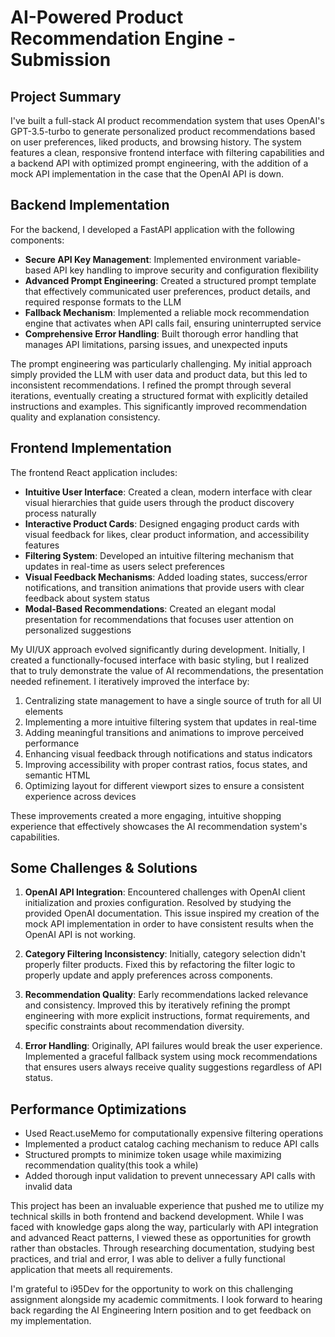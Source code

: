 # AI-Powered Product Recommendation Engine - Submission

## Project Summary

I've built a full-stack AI product recommendation system that uses OpenAI's GPT-3.5-turbo to generate personalized product recommendations based on user preferences, liked products, and browsing history. The system features a clean, responsive frontend interface with filtering capabilities and a backend API with optimized prompt engineering, with the addition of a mock API implementation in the case that the OpenAI API is down. 

## Backend Implementation

For the backend, I developed a FastAPI application with the following components:

- **Secure API Key Management**: Implemented environment variable-based API key handling to improve security and configuration flexibility
- **Advanced Prompt Engineering**: Created a structured prompt template that effectively communicated user preferences, product details, and required response formats to the LLM
- **Fallback Mechanism**: Implemented a reliable mock recommendation engine that activates when API calls fail, ensuring uninterrupted service
- **Comprehensive Error Handling**: Built thorough error handling that manages API limitations, parsing issues, and unexpected inputs

The prompt engineering was particularly challenging. My initial approach simply provided the LLM with user data and product data, but this led to inconsistent recommendations. I refined the prompt through several iterations, eventually creating a structured format with explicitly detailed instructions and examples. This significantly improved recommendation quality and explanation consistency. 

## Frontend Implementation

The frontend React application includes:

- **Intuitive User Interface**: Created a clean, modern interface with clear visual hierarchies that guide users through the product discovery process naturally
- **Interactive Product Cards**: Designed engaging product cards with visual feedback for likes, clear product information, and accessibility features
- **Filtering System**: Developed an intuitive filtering mechanism that updates in real-time as users select preferences
- **Visual Feedback Mechanisms**: Added loading states, success/error notifications, and transition animations that provide users with clear feedback about system status
- **Modal-Based Recommendations**: Created an elegant modal presentation for recommendations that focuses user attention on personalized suggestions

My UI/UX approach evolved significantly during development. Initially, I created a functionally-focused interface with basic styling, but I realized that to truly demonstrate the value of AI recommendations, the presentation needed refinement. I iteratively improved the interface by:

1. Centralizing state management to have a single source of truth for all UI elements
2. Implementing a more intuitive filtering system that updates in real-time
3. Adding meaningful transitions and animations to improve perceived performance
4. Enhancing visual feedback through notifications and status indicators
5. Improving accessibility with proper contrast ratios, focus states, and semantic HTML
6. Optimizing layout for different viewport sizes to ensure a consistent experience across devices

These improvements created a more engaging, intuitive shopping experience that effectively showcases the AI recommendation system's capabilities.


## Some Challenges & Solutions

1. **OpenAI API Integration**: Encountered challenges with OpenAI client initialization and proxies configuration. Resolved by studying the provided OpenAI documentation. This issue inspired my creation of the mock API implementation in order to have consistent results when the OpenAI API is not working.

2. **Category Filtering Inconsistency**: Initially, category selection didn't properly filter products. Fixed this by refactoring the filter logic to properly update and apply preferences across components.

3. **Recommendation Quality**: Early recommendations lacked relevance and consistency. Improved this by iteratively refining the prompt engineering with more explicit instructions, format requirements, and specific constraints about recommendation diversity.

4. **Error Handling**: Originally, API failures would break the user experience. Implemented a graceful fallback system using mock recommendations that ensures users always receive quality suggestions regardless of API status.

## Performance Optimizations

- Used React.useMemo for computationally expensive filtering operations
- Implemented a product catalog caching mechanism to reduce API calls
- Structured prompts to minimize token usage while maximizing recommendation quality(this took a while)
- Added thorough input validation to prevent unnecessary API calls with invalid data

This project has been an invaluable experience that pushed me to utilize my technical skills in both frontend and backend development. While I was faced with knowledge gaps along the way, particularly with API integration and advanced React patterns, I viewed these as opportunities for growth rather than obstacles. Through researching documentation, studying best practices, and trial and error, I was able to deliver a fully functional application that meets all requirements.

I'm grateful to i95Dev for the opportunity to work on this challenging assignment alongside my academic commitments. I look forward to hearing back regarding the AI Engineering Intern position and to get feedback on my implementation.